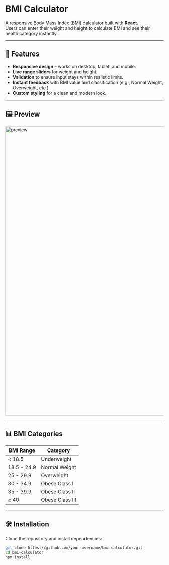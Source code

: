 # BMI Calculator

A responsive Body Mass Index (BMI) calculator built with **React**.  
Users can enter their weight and height to calculate BMI and see their health category instantly.

---

## 🚀 Features
- **Responsive design** – works on desktop, tablet, and mobile.
- **Live range sliders** for weight and height.
- **Validation** to ensure input stays within realistic limits.
- **Instant feedback** with BMI value and classification (e.g., Normal Weight, Overweight, etc.).
- **Custom styling** for a clean and modern look.

---

## 🖼️ Preview
<img width="1900" height="917" alt="preview" src="https://github.com/user-attachments/assets/2a03f095-d93d-4683-9f8f-044cfc7e94b2" />

---

## 📊 BMI Categories
| BMI Range     | Category         |
|---------------|------------------|
| < 18.5        | Underweight      |
| 18.5 - 24.9   | Normal Weight    |
| 25 - 29.9     | Overweight       |
| 30 - 34.9     | Obese Class I    |
| 35 - 39.9     | Obese Class II   |
| ≥ 40          | Obese Class III  |

---

## 🛠️ Installation
Clone the repository and install dependencies:
```bash
git clone https://github.com/your-username/bmi-calculator.git
cd bmi-calculator
npm install
```
